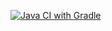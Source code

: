 [![Java CI with Gradle](https://github.com/AleksandraKalerina/HwAK1.2.2/actions/workflows/gradle.yml/badge.svg)](https://github.com/AleksandraKalerina/HwAK1.2.2/actions/workflows/gradle.yml)

